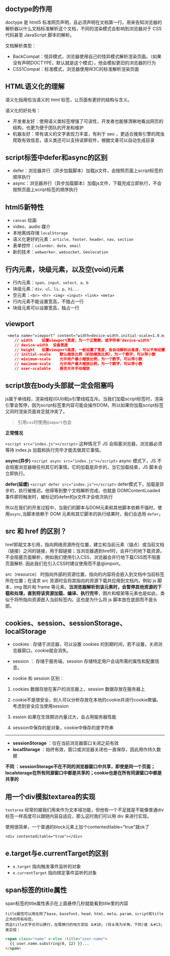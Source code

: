 <!--
 * @Author: your name
 * @Date: 2020-04-03 01:45:05
 * @LastEditTime: 2020-06-23 16:28:49
 * @LastEditors: Please set LastEditors
 * @Description: In User Settings Edit
 * @FilePath: \vuepress-blog\docs\blog\HTML-Library\HTML-Study.md
--> 

## doctype的作用
doctype 是 html5 标准网页声明，且必须声明在文档第一行。用来告知浏览器的解析器以什么文档标准解析这个文档，不同的渲染模式会影响到浏览器对于 CSS 代码甚至 JavaScript 脚本的解析。

文档解析类型：
- BackCompat：怪异模式，浏览器使用自己的怪异模式解析渲染页面。（如果没有声明DOCTYPE，默认就是这个模式）。他会模拟更旧的浏览器的行为
- CSS1Compat：标准模式，浏览器使用W3C的标准解析渲染页面

## HTML语义化的理解
语义化指用恰当语义的 html 标签，让页面有更好的结构与含义。

语义化的好处有：
- 开发者友好：使用语义类标签增强了可读性，开发者也能够清晰地看出网页的结构，也更为便于团队的开发和维护
- 机器友好：带有语义的文字表现力丰富，有利于 seo ，更适合搜索引擎的爬虫爬取有效信息，语义类还可以支持读屏软件，根据文章可以自动生成目录

## script标签中defer和async的区别
- defer：浏览器并行（异步加载脚本）加载js文件，会按照页面上script标签的顺序执行
- async：浏览器并行（异步加载脚本）加载js文件，下载完成立即执行，不会按照页面上script标签的顺序执行

## html5新特性
- ```canvas``` 绘画
- video、audio 媒介
- 本地离线存储 ```localStorage```
- 语义化更好的元素：```article、footer、header、nav、section```
- 表单控件：```calender、date、email```
- 新的技术：```webworker、websocket、Geolocation```

## 行内元素，块级元素，以及空(void)元素
- 行内元素：```span、input、select、a、b```
- 块级元素：```div、ul、li、p、h1...```
- 空元素：```<br> <hr> <img> <input> <link> <meta>```
- 行内元素不能设置宽高，不独占一行
- 块级元素可以设置宽高，独占一行

## viewport
```css
 <meta name="viewport" content="width=device-width,initial-scale=1.0,minimum-scale=1.0,maximum-scale=1.0,user-scalable=no" />
    // width    设置viewport宽度，为一个正整数，或字符串‘device-width’
    // device-width  设备宽度
    // height   设置viewport高度，一般设置了宽度，会自动解析出高度，可以不用设置
    // initial-scale    默认缩放比例（初始缩放比例），为一个数字，可以带小数
    // minimum-scale    允许用户最小缩放比例，为一个数字，可以带小数
    // maximum-scale    允许用户最大缩放比例，为一个数字，可以带小数
    // user-scalable    是否允许手动缩放
```
## script放在body头部就一定会阻塞吗
js属于单线程，渲染线程(GUI)和js引擎线程互斥。当我们加载script标签时，渲染引擎会暂停，因为script标签里内容可能会操作DOM，所以如果你加载script标签又同时渲染页面肯定就冲突了。

>引用```css```时使用```@import```也会

**正常情况**

```<script src="index.js"></script>```
这种情况下 JS 会阻塞浏览器，浏览器必须等待 index.js 加载和执行完毕才能去做其它事情。

**async(异步)**
```<script async src="index.js"></script>```
async 模式下，JS 不会阻塞浏览器做任何其它的事情。它的加载是异步的，当它加载结束，JS 脚本会立即执行。

**defer(延缓)**
```<script defer src="index.js"></script>```
defer模式下，加载是异步的，执行被推迟。他得等到整个文档解析完成，也就是 DOMContentLoaded 事件即将触发时，被标记的defer的js文件才会依次执行

所以在我们的开发过程中，当我们的脚本与DOM元素和其他脚本依赖不强时，使用```async```,当脚本依赖于 DOM 元素和其它脚本的执行结果时，我们会选用 ```defer```。

##  src 和 href 的区别？

href即超文本引用，指向网络资源所在位置，建立和当前元素（锚点）或当前文档（链接）之间的链接，用于超链接；当浏览器遇到href时，会并行的地下载资源，不会阻塞页面解析，例如我们使用<link>引入CSS，浏览器会并行地下载CSS而不阻塞页面解析. 因此我们在引入CSS时建议使用<link>而不是@import。

src（resource） 时指向外部的资源位置，指向的内容将会嵌入到文档中当前标签所在位置；在请求 src 资源时会将其指向的资源下载并应用到文档内，例如 js 脚本，img 图片和 frame 等元素。**当浏览器解析到该元素时，会暂停其他资源的下载和处理，直到将该资源加载、编译、执行完毕**，图片和框架等元素也是如此，类似于将所指向资源嵌入当前标签内。这也是为什么将 js 脚本放在底部而不是头部。

## cookies、session、sessionStorage、localStorage

- cookies : 存储于浏览器，可以设置 cookies 的到期时间，若不设置，关闭浏览器窗口，cookie就会消失。
- session ： 存储于服务端，session 存储特定用户会话所需的属性和配置信息。

- cookie 和 session 区别：

1. cookies 数据存放在客户的浏览器上，session 数据存放在服务器上
   
2. cookie不是很安全，别人可以分析存放在本地的cookie并进行cookie欺骗，考虑到安全应当使用session 
   
3. ession 如果在生效期访内量过大，会占用服务器性能
   
4. session中保存的是对象，cookie中保存的是字符串 

***

- **sessionStorage** ：仅在当前浏览器窗口关闭之前有效
- **localStorage** ：始终有效，窗口或浏览器关闭也一直保存，因此用作持久数据

**不同 ：sessionStorage不在不同的浏览器窗口中共享，即使是同一个页面；localstorage在所有同源窗口中都是共享的；cookie也是在所有同源窗口中都是共享的**

## 用一个div模拟textarea的实现

`textarea` 经常的被我们用来作为文本域功能，但他有一个不足就是不能像普通div标签一样高度可以跟随内容自适应，那么这时我们可以用 div 来进行实现。

使用很简单，一个普通的block元素上加个contenteditable="true"就ok了

`<div contenteditable="true"></div>`

## e.target与e.currentTarget的区别
- ```e.target``` 指向触发事件监听的对象
- ```e.currentTarget``` 指向绑定事件监听的对象


## span标签的title属性

span标签的title属性表示在上面悬停几秒就能看到title里的内容

```!
title属性可以用在除了base，basefont，head，html，meta，param，script和title之外的所有标签。
而且title文字也可以换行，在需换行的地方添加 ＆#10; (将＆改为半角，下同)或 ＆#13; 来实现：
```


```html
<span class="name" v-else :title="user.name">
  {{ user.name.substring(0, 12) }}...
</span>
```



<Vssue/>